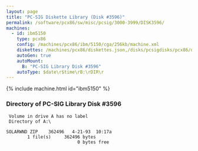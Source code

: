 ```yaml
---
layout: page
title: "PC-SIG Diskette Library (Disk #3596)"
permalink: /software/pcx86/sw/misc/pcsig/3000-3999/DISK3596/
machines:
  - id: ibm5150
    type: pcx86
    config: /machines/pcx86/ibm/5150/cga/256kb/machine.xml
    diskettes: /machines/pcx86/diskettes.json,/disks/pcsigdisks/pcx86/diskettes.json
    autoGen: true
    autoMount:
      B: "PC-SIG Library Disk #3596"
    autoType: $date\r$time\rB:\rDIR\r
---
```


{% include machine.html id="ibm5150" %}

### Directory of PC-SIG Library Disk #3596

     Volume in drive A has no label
     Directory of A:\

    SOLARWND ZIP    362496   4-21-93  10:17a
            1 file(s)     362496 bytes
                               0 bytes free
